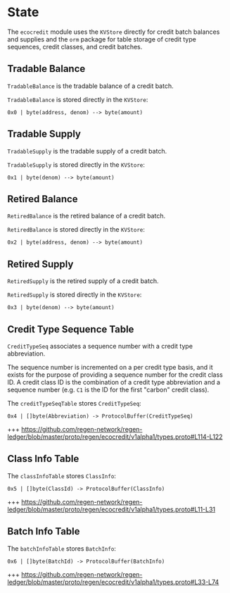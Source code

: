 # State

The `ecocredit` module uses the `KVStore` directly for credit batch balances and supplies and the `orm` package for table storage of credit type sequences, credit classes, and credit batches.

## Tradable Balance

`TradableBalance` is the tradable balance of a credit batch.

`TradableBalance` is stored directly in the `KVStore`:

`0x0 | byte(address, denom) --> byte(amount)`

## Tradable Supply

`TradableSupply` is the tradable supply of a credit batch.

`TradableSupply` is stored directly in the `KVStore`:

`0x1 | byte(denom) --> byte(amount)`

## Retired Balance

`RetiredBalance` is the retired balance of a credit batch.

`RetiredBalance` is stored directly in the `KVStore`:

`0x2 | byte(address, denom) --> byte(amount)`

## Retired Supply

`RetiredSupply` is the retired supply of a credit batch.

`RetiredSupply` is stored directly in the `KVStore`:

`0x3 | byte(denom) --> byte(amount)`

## Credit Type Sequence Table

`CreditTypeSeq` associates a sequence number with a credit type abbreviation.

The sequence number is incremented on a per credit type basis, and it exists for the purpose of providing a sequence number for the credit class ID. A credit class ID is the combination of a credit type abbreviation and a sequence number (e.g. `C1` is the ID for the first "carbon" credit class).

The `creditTypeSeqTable` stores `CreditTypeSeq`:

`0x4 | []byte(Abbreviation) -> ProtocolBuffer(CreditTypeSeq)`

+++ https://github.com/regen-network/regen-ledger/blob/master/proto/regen/ecocredit/v1alpha1/types.proto#L114-L122

## Class Info Table

The `classInfoTable` stores `ClassInfo`:

`0x5 | []byte(ClassId) -> ProtocolBuffer(ClassInfo)`

+++ https://github.com/regen-network/regen-ledger/blob/master/proto/regen/ecocredit/v1alpha1/types.proto#L11-L31

## Batch Info Table

The `batchInfoTable` stores `BatchInfo`:

`0x6 | []byte(BatchId) -> ProtocolBuffer(BatchInfo)`

+++ https://github.com/regen-network/regen-ledger/blob/master/proto/regen/ecocredit/v1alpha1/types.proto#L33-L74
